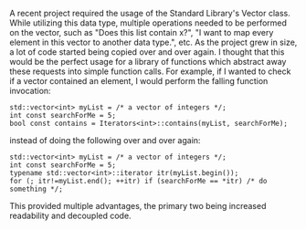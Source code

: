 A recent project required the usage of the Standard Library's Vector class.
While utilizing this data type, multiple operations needed to be performed on the vector, such as "Does this list contain x?", "I want to map every element in this vector to another data type.", etc.
As the project grew in size, a lot of code started being copied over and over again.
I thought that this would be the perfect usage for a library of functions which abstract away these requests into simple function calls.
For example, if I wanted to check if a vector contained an element, I would perform the falling function invocation:

	std::vector<int> myList = /* a vector of integers */;
	int const searchForMe = 5;
	bool const contains = Iterators<int>::contains(myList, searchForMe);

instead of doing the following over and over again:

	std::vector<int> myList = /* a vector of integers */;
	int const searchForMe = 5;
	typename std::vector<int>::iterator itr(myList.begin());
	for (; itr!=myList.end(); ++itr) if (searchForMe == *itr) /* do something */;

This provided multiple advantages, the primary two being increased readability and decoupled code.
